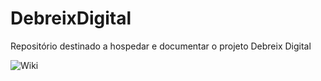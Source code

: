 # DebreixDigital
Repositório destinado a hospedar e documentar o projeto Debreix Digital


![Wiki](https://github.com/GuilhermeLaurente/DebreixDigital/wiki)
